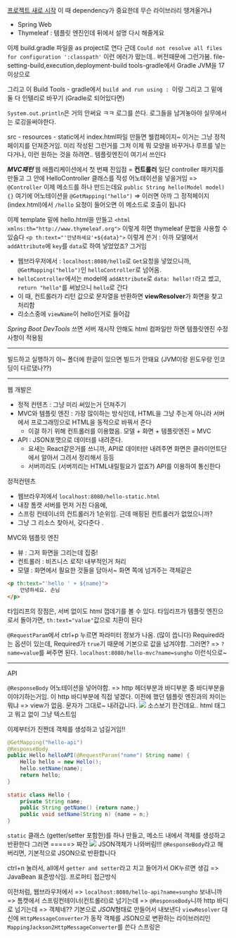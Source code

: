 [프로젝트 새로 시작](start.spring.io)
이 때 dependency가 중요한데
무슨 라이브러리 땡겨올거냐
- Spring Web
- Thymeleaf : 템플릿 엔진인데 뒤에서 설명 다시 해줄게요

이제 build.gradle 파일을 as project로 연다
근데 `Could not resolve all files for configuration ':classpath'` 이런 에러가 떴는데.. 버전때문에 그런가봄.
file-setting-build,execution,deployment-build tools-gradle에서 Gradle JVM을 17이상으로

그리고 이 Build Tools - gradle에서 `build and run using : `이랑 그리고 그 밑에 둘 다 인텔리로 바꾸기 (Gradle로 되어있다면)

`System.out.println`은 거의 안써요 ㅋㅋ 로그를 쓴다. 로그들을 남겨놓아야
실무에서는 로깅을써야한다.

src - resources - static에서 index.html파일 만들면 웰컴페이지~
이거는 그냥 정적페이지를 던져준거임. 미리 작성된 그런거를 그저
이제 뭐 모양을 바꾸거나 루프를 넣는다거나, 이런 원하는 것을 하려면.. 템플릿엔진이 여기서 쓰인다

***MVC패턴***
웹 애플리케이션에서 첫 번째 진입점 = **컨트롤러**
일단 controller 패키지를 만들고
그 안에 HelloController 클래스를 작성
어노테이션을 넣을거임 => `@Controller`
이제 메소드를 하나 만드는데요 `public String hello(Model model) {}` 여기에 어노테이션을 `@GetMapping("hello")`
=> 이러면 아까 그 정적페이지(index.html)에서 `/hello` 요청이 들어오면 이 메소드로 호출이 됩니다

이제 template 밑에 hello.html을 만들고
`<html xmlns:th="http://www.thymeleaf.org">`  이렇게 하면 thymeleaf 문법을 사용할 수 있슴다
`<p th:text="'안녕하세요'+${data}">` 이렇게 쓴거 : 아까 모델에서 `addAttribute`에 `key`를 `data`로 하여 넣었었죠? 그거임

- 웹브라우저에서 : `localhost:8080/hello`로 `Get`요청을 넣었으니까, `@GetMapping("hello")`인 `helloController`로 넘어옴.
- `helloController`에서는 model에 `addAttribute`로 `data: hello!!`라고 썼고, `return "hello"`를 써놨으니 `hello`로 간다
- 이 때, 컨트롤러가 리턴 값으로 문자열을 반환하면 **viewResolver**가 화면을 찾고 처리함
- 리소스중에 `viewName`이 hello인거로 들어감

*Spring Boot DevTools* 쓰면 서버 재시작 안해도 html 컴파일만 하면 템플릿엔진 수정사항이 적용됨



---
빌드하고 실행하기
아~ 폴더에 한글이 있으면 빌드가 안돼요 (JVM이랑 윈도우랑 인코딩이 다르댔나??)

---


웹 개발은
- 정적 컨텐츠 : 그냥 미리 써있는거 던져주기
- MVC와 템플릿 엔진 : 가장 많이하는 방식인데, HTML을 그냥 주는게 아니라 서버에서 프로그래밍으로 HTML을 동적으로 바꿔서 준다
	- 이걸 하기 위해 컨트롤러를 이용했음. 모델 + 화면 + 템플릿엔진 = MVC
- API : JSON포맷으로 데이터를 내려준다.
	- 요새는 React같은거를 쓰니까, API로 데이터만 내려주면 화면은 클라이언트단에서 알아서 그려서 정리해서 등등
	- 서버끼리도 (서버끼리는 HTML내릴필요가 없죠?) API를 이용하여 통신한다

정적컨텐츠
- 웹브라우저에서 `localhost:8080/hello-static.html`
- 내장 톰캣 서버를 먼저 거친 다음에,
- 스프링 컨테이너의 컨트롤러가 1순위임. 근데 매핑된 컨트롤러가 없었으니까?
- 그냥 그 리소스 찾아서, 갖다준다 .

MVC와 템플릿 엔진
- 뷰 : 그저 화면을 그리는데 집중!
- 컨트롤러 : 비즈니스 로직! 내부적인거 처리
- 모델 : 화면에서 필요한 것들을 담아서~ 화면 쪽에 넘겨주는 객체같은

```html
<p th:text="'hello ' + ${name}">  
    안녕하세요. 손님  
</p>
```
타임리프의 장점은, 서버 없이도 html 껍데기를 볼 수 있다.
타임리프가 템플릿 엔진으로서 돌아가면, `th:text="value"`값으로 치환이 된다

`@RequestParam`에서 ctrl+p 누르면 파라미터 정보가 나옴. (많이 씁니다)
Required라는 옵션이 있는데, Required가 `true`기 때문에 기본으로 값을 넘겨야함.
그러면? => `?name=value`를 써주면 된다. `localhost:8080/hello-mvc?name=sungho` 이런식으로~



---
API

`@ResponseBody` 어노테이션을 넣어야함. => http 헤더부분과 바디부분 중 바디부분을 이야기하는거임. 이 http 바디부분에 직접 넣겠다.
이전에 했던 템플릿 엔진과의 차이는 뭐냐
=> view가 없음. 문자가 그대로~ 내려갑니다.
![](https://i.imgur.com/tJvmjPu.png)
소스보기 한건데요.. html 태그고 뭐고 없이 그냥 텍스트임

이제부터가 진짠데
객체를 생성하고 넘길거임!!
```java
@GetMapping("hello-api")  
@ResponseBody  
public Hello helloAPI(@RequestParam("name") String name) {  
    Hello hello = new Hello();  
    hello.setName(name);  
    return hello;  
}  
  
static class Hello {  
    private String name;  
    public String getName() {return name;}  
    public void setName(String n) {name = n;}  
}
```
`static` 클래스 (getter/setter 포함한)를 하나 만들고, 메소드 내에서 객체를 생성하고 반환한다
그러면 =====> 짜잔
![](https://i.imgur.com/jTbcuwF.png)
JSON객체가 나와버림!!!
`@ResponseBody`라고 해버리면, 기본적으로 JSON으로 반환합니다

ctrl+n 눌러서, all에서 `getter and setter`라고 치고 들어가서 OK누르면 생김
=> JavaBean 표준방식임. 프로퍼티 접근방식

이전처럼, 웹브라우저에서 => `localhost:8080/hello-api?name=sungho` 보내니까 => 톰캣에서 스프링컨테이너(컨트롤러)로 넘기는데 => `@ResponseBody`니까 http 바디로 넘기는데 => 객체네?? 기본으로 *JSON*형태로 만들어서 내보낸다
`viewResolver` 대신에 `HttpMessageConverter`가 동작
객체를 JSON으로 변환하는 라이브러리인 `MappingJackson2HttpMessageConverter`를 쓴다 스프링은


